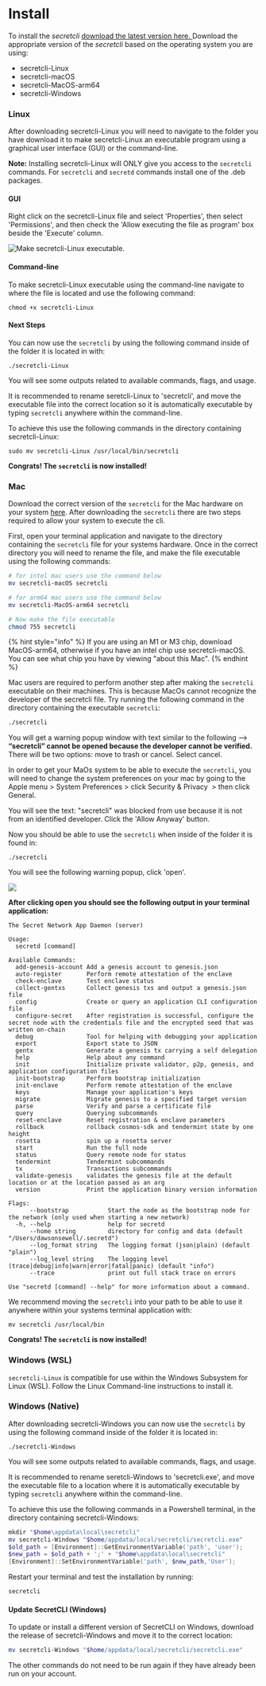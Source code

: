 # Install

To install the _secretcli_ [download the latest version here. ](https://github.com/scrtlabs/SecretNetwork/releases)Download the appropriate version of the _secretcli_ based on the operating system you are using:

* secretcli-Linux
* secretcli-macOS
* secretcli-MacOS-arm64
* secretcli-Windows

### Linux

After downloading secretcli-Linux you will need to navigate to the folder you have download it to make secretcli-Linux an executable program using a graphical user interface (GUI) or the command-line.

**Note:** Installing secretcli-Linux will ONLY give you access to the `secretcli` commands. For `secretcli` and `secretd` commands install one of the .deb packages.

#### GUI

Right click on the secretcli-Linux file and select 'Properties', then select 'Permissions', and then check the 'Allow executing the file as program' box beside the 'Execute' column.

![Make secretcli-Linux executable.](../../.gitbook/assets/secretcliguiinstall.png)

#### Command-line

To make secretcli-Linux executable using the command-line navigate to where the file is located and use the following command:

```
chmod +x secretcli-Linux
```

#### Next Steps

You can now use the `secretcli` by using the following command inside of the folder it is located in with:

```
./secretcli-Linux
```

You will see some outputs related to available commands, flags, and usage.

It is recommended to rename seretcli-Linux to 'secretcli', and move the executable file into the correct location so it is automatically executable by typing `secretcli` anywhere within the command-line.

To achieve this use the following commands in the directory containing secretcli-Linux:

```
sudo mv secretcli-Linux /usr/local/bin/secretcli
```

**Congrats! The `secretcli` is now installed!**

### Mac

Download the correct version of the `secretcli` for the Mac hardware on your system [here](https://github.com/scrtlabs/SecretNetwork/releases). After downloading the `secretcli` there are two steps required to allow your system to execute the cli.

First, open your terminal application and navigate to the directory containing the `secretcli` file for your systems hardware. Once in the correct directory you will need to rename the file, and make the file executable using the following commands:

```bash
# for intel mac users use the command below 
mv secretcli-macOS secretcli

# for arm64 mac users use the command below 
mv secretcli-MacOS-arm64 secretcli

# Now make the file executable
chmod 755 secretcli
```



{% hint style="info" %}
If you are using an M1 or M3 chip, download MacOS-arm64, otherwise if you have an intel chip use secretcli-macOS. You can see what chip you have by viewing "about this Mac".&#x20;
{% endhint %}

Mac users are required to perform another step after making the `secretcli` executable on their machines. This is because MacOs cannot recognize the developer of the secretcli file. Try running the following command in the directory containing the executable `secretcli`:

```bash
./secretcli
```

You will get a warning popup window with text similar to the following --> **“secretcli” cannot be opened because the developer cannot be verified.** There will be two options: move to trash or cancel. Select cancel.

In order to get your MaOs system to be able to execute the `secretcli`, you will need to change the system preferences on your mac by going to the Apple menu <img src="https://help.apple.com/assets/6226843B0C3B6F4420549000/6226843E0C3B6F442054900F/en_GB/2f77cc85238452e25cb517130188bf99.png" alt="" data-size="line">> System Preferences > click Security & Privacy <img src="https://help.apple.com/assets/6226843B0C3B6F4420549000/6226843E0C3B6F442054900F/en_GB/106ba2d7107ef06182690a344e00b1ce.png" alt="" data-size="line"> > then click General.

You will see the text: "secretcli" was blocked from use because it is not from an identified developer. Click the 'Allow Anyway' button.

Now you should be able to use the `secretcli` when inside of the folder it is found in:

```
./secretcli 
```

You will see the following warning popup, click 'open'.

![](../../.gitbook/assets/cliwarning.png)

**After clicking open you should see the following output in your terminal application:**

```
The Secret Network App Daemon (server)

Usage:
  secretd [command]

Available Commands:
  add-genesis-account Add a genesis account to genesis.json
  auto-register       Perform remote attestation of the enclave
  check-enclave       Test enclave status
  collect-gentxs      Collect genesis txs and output a genesis.json file
  config              Create or query an application CLI configuration file
  configure-secret    After registration is successful, configure the secret node with the credentials file and the encrypted seed that was written on-chain
  debug               Tool for helping with debugging your application
  export              Export state to JSON
  gentx               Generate a genesis tx carrying a self delegation
  help                Help about any command
  init                Initialize private validator, p2p, genesis, and application configuration files
  init-bootstrap      Perform bootstrap initialization
  init-enclave        Perform remote attestation of the enclave
  keys                Manage your application's keys
  migrate             Migrate genesis to a specified target version
  parse               Verify and parse a certificate file
  query               Querying subcommands
  reset-enclave       Reset registration & enclave parameters
  rollback            rollback cosmos-sdk and tendermint state by one height
  rosetta             spin up a rosetta server
  start               Run the full node
  status              Query remote node for status
  tendermint          Tendermint subcommands
  tx                  Transactions subcommands
  validate-genesis    validates the genesis file at the default location or at the location passed as an arg
  version             Print the application binary version information

Flags:
      --bootstrap           Start the node as the bootstrap node for the network (only used when starting a new network)
  -h, --help                help for secretd
      --home string         directory for config and data (default "/Users/dawsonsewell/.secretd")
      --log_format string   The logging format (json|plain) (default "plain")
      --log_level string    The logging level (trace|debug|info|warn|error|fatal|panic) (default "info")
      --trace               print out full stack trace on errors

Use "secretd [command] --help" for more information about a command.
```

We recommend moving the `secretcli` into your path to be able to use it anywhere within your systems terminal application with:

```
mv secretcli /usr/local/bin
```

**Congrats! The `secretcli` is now installed!**

### Windows (WSL)

`secretcli-Linux` is compatible for use within the Windows Subsystem for Linux (WSL). Follow the Linux Command-line instructions to install it.

### Windows (Native)

After downloading secretcli-Windows you can now use the `secretcli` by using the following command inside of the folder it is located in:

```
./secretcli-Windows
```

You will see some outputs related to available commands, flags, and usage.

It is recommended to rename seretcli-Windows to 'secretcli.exe', and move the executable file to a location where it is automatically executable by typing `secretcli` anywhere within the command-line.

To achieve this use the following commands in a Powershell terminal, in the directory containing secretcli-Windows:

```powershell
mkdir "$home\appdata\local\secretcli"
mv secretcli-Windows "$home/appdata/local/secretcli/secretcli.exe"
$old_path = [Environment]::GetEnvironmentVariable('path', 'user');
$new_path = $old_path + ';' + "$home\appdata\local\secretcli"
[Environment]::SetEnvironmentVariable('path', $new_path,'User');
```

Restart your terminal and test the installation by running:

```powershell
secretcli
```

#### Update SecretCLI (Windows)

To update or install a different version of SecretCLI on Windows, download the release of secretcli-Windows and move it to the correct location:

```powershell
mv secretcli-Windows "$home/appdata/local/secretcli/secretcli.exe"
```

The other commands do not need to be run again if they have already been run on your account.
